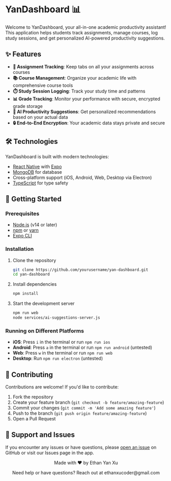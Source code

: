 # YanDashboard 📊

Welcome to YanDashboard, your all-in-one academic productivity assistant! This application helps students track assignments, manage courses, log study sessions, and get personalized AI-powered productivity suggestions.

## ✨ Features

- **📝 Assignment Tracking**: Keep tabs on all your assignments across courses
- **📚 Course Management**: Organize your academic life with comprehensive course tools
- **⏱️ Study Session Logging**: Track your study time and patterns
- **📊 Grade Tracking**: Monitor your performance with secure, encrypted grade storage
- **🤖 AI Productivity Suggestions**: Get personalized recommendations based on your actual data
- **🔒 End-to-End Encryption**: Your academic data stays private and secure

## 🛠️ Technologies

YanDashboard is built with modern technologies:

- [React Native](https://reactnative.dev/) with [Expo](https://expo.dev/)
- [MongoDB](https://www.mongodb.com/) for database
- Cross-platform support (iOS, Android, Web, Desktop via Electron)
- [TypeScript](https://www.typescriptlang.org/) for type safety

## 🚀 Getting Started

### Prerequisites

- [Node.js](https://nodejs.org/) (v14 or later)
- [npm](https://www.npmjs.com/) or [yarn](https://yarnpkg.com/)
- [Expo CLI](https://docs.expo.dev/workflow/expo-cli/)

### Installation

1. Clone the repository

   ```bash
   git clone https://github.com/yourusername/yan-dashboard.git
   cd yan-dashboard
   ```

2. Install dependencies

   ```bash
   npm install
   ```

3. Start the development server
   ```bash
   npm run web
   node services/ai-suggestions-server.js
   ```

### Running on Different Platforms

- **iOS**: Press `i` in the terminal or run `npm run ios`
- **Android**: Press `a` in the terminal or run `npm run android` (untested)
- **Web**: Press `w` in the terminal or run `npm run web`
- **Desktop**: Run `npm run electron` (untested)

## 🤝 Contributing

Contributions are welcome! If you'd like to contribute:

1. Fork the repository
2. Create your feature branch (`git checkout -b feature/amazing-feature`)
3. Commit your changes (`git commit -m 'Add some amazing feature'`)
4. Push to the branch (`git push origin feature/amazing-feature`)
5. Open a Pull Request

## 📣 Support and Issues

If you encounter any issues or have questions, please [open an issue](https://github.com/yourusername/yan-dashboard/issues) on GitHub or visit our Issues page in the app.

<div align="center">
  <p>Made with ❤️ by Ethan Yan Xu</p>
  <p>Need help or have questions? Reach out at ethanxucoder@gmail.com</p>
</div>
